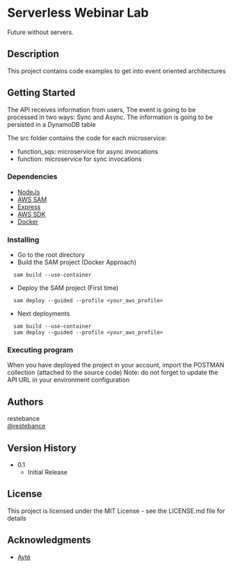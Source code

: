 # Serverless Webinar Lab

Future without servers. 

## Description

This project contains code examples to get into event oriented architectures

## Getting Started

The API receives information from users,
The event is going to be processed in two ways: Sync and Async.
The information is going to be persisted in a DynamoDB table

The src folder contains the code for each microservice:

* function_sqs: microservice for async invocations
* function: microservice for sync invocations

### Dependencies

* [NodeJs](https://nodejs.org/)
* [AWS SAM](https://docs.aws.amazon.com/serverless-application-model)
* [Express](https://expressjs.com/es)
* [AWS SDK](https://docs.aws.amazon.com/AWSJavaScriptSDK/v3/latest)
* [Docker](https://www.docker.com)

### Installing

* Go to the root directory 
* Build the SAM project (Docker Approach)
```
  sam build --use-container 
```
* Deploy the SAM project (First time)
```
  sam deploy --guided --profile <your_aws_profile>
```
* Next deployments
```
  sam build --use-container
  sam deploy --guided --profile <your_aws_profile>

```

### Executing program

When you have deployed the project in your account, import the POSTMAN collection (attached to the source code)
Note: do not forget to update the API URL in your environment configuration 

## Authors

restebance  
[@restebance](https://medium.com/@restebance)

## Version History

* 0.1
    * Initial Release

## License

This project is licensed under the MIT License - see the LICENSE.md file for details

## Acknowledgments

* [Ayté](https://ayte.co)
